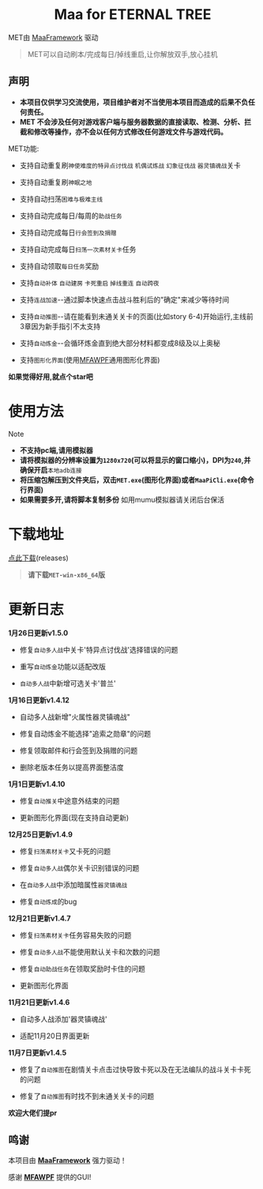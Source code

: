 <!-- markdownlint-disable MD033 MD041 -->
<p align="center">
</p>

<div align="center">

# Maa for ETERNAL TREE

</div>

MET由 [MaaFramework](https://github.com/MaaXYZ/MaaFramework) 驱动

>MET可以自动刷本/完成每日/掉线重启,让你解放双手,放心挂机

## 声明
 - **本项目仅供学习交流使用，项目维护者对不当使用本项目而造成的后果不负任何责任。**
 - **MET 不会涉及任何对游戏客户端与服务器数据的直接读取、检测、分析、拦截和修改等操作，亦不会以任何方式修改任何游戏文件与游戏代码。**

MET功能:

 - 支持自动重复刷`神使难度的特异点讨伐战` `机偶试炼战` `幻象征伐战` `器灵镇魂战`关卡

 - 支持自动重复刷`神眠之地`

 - 支持自动扫荡`困难与极难主线`

 - 支持自动完成每日/每周的`助战任务`

 - 支持自动完成每日`行会签到及捐赠`

 - 支持自动完成每日`扫荡一次素材关卡`任务

 - 支持自动领取`每日任务`奖励

 - 支持`自动补体` `自动建房` `卡死重启` `掉线重连` `自动跨夜`

 - 支持`连战加速`--通过脚本快速点击战斗胜利后的"确定"来减少等待时间

 - 支持`自动推图`--请在能看到未通关关卡的页面(比如story 6-4)开始运行,主线前3章因为新手指引不太支持

 - 支持`自动炼金`--会循环炼金直到绝大部分材料都变成8级及以上奥秘

 - 支持`图形化界面`(使用[MFAWPF](https://github.com/SweetSmellFox/MFAWPF)通用图形化界面)

 **如果觉得好用,就点个star吧**

# 使用方法
>[!NOTE]
> - **不支持pc端,请用模拟器**
> - **请将模拟器的分辨率设置为`1280x720`(可以将显示的窗口缩小)，DPI为`240`,并确保开启**`本地adb连接`
> - **将压缩包解压到文件夹后，双击`MET.exe`(图形化界面)或者`MaaPiCli.exe`(命令行界面)**
> - **如果需要多开,请将脚本复制多份**
>如用mumu模拟器请关闭后台保活


# 下载地址
[点此下载](https://github.com/shanchuan001/MET/releases)(releases)
>**请下载`MET-win-x86_64`版**


# 更新日志

**1月26日更新v1.5.0**

 - 修复`自动多人战`中关卡'特异点讨伐战'选择错误的问题
 
 - 重写`自动炼金`功能以适配改版

 - `自动多人战`中新增可选关卡'普兰'

**1月16日更新v1.4.12**

 - 自动多人战新增"火属性器灵镇魂战"
  
 - 修复自动炼金不能选择"追索之勋章"的问题

 - 修复领取邮件和行会签到及捐赠的问题
 
 - 删除老版本任务以提高界面整洁度

**1月1日更新v1.4.10**

 - 修复`自动推关`中途意外结束的问题

 - 更新图形化界面(现在支持自动更新)

**12月25日更新v1.4.9**

 - 修复`扫荡素材关卡`又卡死的问题

 - 修复`自动多人战`偶尔关卡识别错误的问题

 - 在`自动多人战`中添加暗属性`器灵镇魂战`

 - 修复`自动炼成`的bug
      
**12月21日更新v1.4.7**

 - 修复`扫荡素材关卡`任务容易失败的问题
 
 - 修复`自动多人战`不能使用默认关卡和次数的问题

 - 修复`自动助战任务`在领取奖励时卡住的问题

 - 更新图形化界面

**11月21日更新v1.4.6**

 - 自动多人战添加'器灵镇魂战'
 
 - 适配11月20日界面更新

**11月7日更新v1.4.5**

 - 修复了`自动推图`在剧情关卡点击过快导致卡死以及在无法编队的战斗关卡卡死的问题

 - 修复了`自动推图`有时找不到未通关关卡的问题

  **欢迎大佬们提pr**

## 鸣谢

本项目由 **[MaaFramework](https://github.com/MaaXYZ/MaaFramework)** 强力驱动！
 
感谢 **[MFAWPF](https://github.com/SweetSmellFox/MFAWPF)** 提供的GUI!

